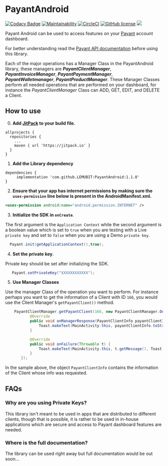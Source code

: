 # PayantAndroid

[![Codacy Badge](https://api.codacy.com/project/badge/Grade/8d9c76bd609b45e9b873efe4f619cd9e)](https://app.codacy.com/app/LEMUBIT/PayantAndroid?utm_source=github.com&utm_medium=referral&utm_content=LEMUBIT/PayantAndroid&utm_campaign=badger)
[![Maintainability](https://api.codeclimate.com/v1/badges/9239daa9216d4e97f328/maintainability)](https://codeclimate.com/github/LEMUBIT/PayantAndroid/maintainability)
[![CircleCI](https://circleci.com/gh/LEMUBIT/PayantAndroid.svg?style=svg)](https://circleci.com/gh/LEMUBIT/PayantAndroid)
[![GitHub license](https://img.shields.io/badge/license-Apache%20License%202.0-blue.svg?style=flat)](http://www.apache.org/licenses/LICENSE-2.0)
[![](https://jitpack.io/v/LEMUBIT/PayantAndroid.svg)](https://jitpack.io/#LEMUBIT/PayantAndroid)

Payant Android can be used to access features on your [Payant](https://payant.ng/) account dashboard. 

For better understanding read the [Payant API documentation](https://developers.payant.ng/overview) before using this library.

Each of the major operations has a Manager Class in the PayantAndroid library, these managers are ***PayantClientManager***, ***PayantInvoiceManager***, ***PayantPaymentManager***, ***PayantWalletmanager***, ***PayantProductManager***. These Manager Classes perform all needed operations that are performed on your dashboard, for instance the *PayantClientManager* Class can ADD, GET, EDIT, and DELETE a Client. 

## How to use ##

0. **Add [JitPack](https://jitpack.io/) to your build file.**
```
allprojects {
  repositories {
    ...
    maven { url 'https://jitpack.io' }
  }
}
```
1. **Add the Library dependency**

```
dependencies {
     implementation 'com.github.LEMUBIT:PayantAndroid:1.1.0'
}
```

2. **Ensure that your app has internet permissions by making sure the `uses-permission` line below is present in the AndroidManifest.xml.**
```xml
<uses-permission android:name="android.permission.INTERNET" />
```

3. **Initialize the SDK in `onCreate`**. 

The first argument is the `Application Context` while the second argument is a boolean value which is set to `true` when you are testing with a Live `private key` and set to `false` when you are using a Demo `private key`.

```java
  Payant.init(getApplicationContext(),true);
```

4. **Set the private key**. 

Private key should be set after initializing the SDK.

```java
   Payant.setPrivateKey("XXXXXXXXXXXX");
```

5. **Use Manager Classes**

Use the manager Class of the operation you want to perform. For instance perhaps you want to get the information of a Client with ID `166`, you would use the Client Manager's `getPayantClient()` method.

 ```java
     PayantClientManager.getPayantClient(166, new PayantClientManager.OnGetPayantClientListener() {
            @Override
            public void onManagerResponse(PayantClientInfo payantClientInfo) {
                Toast.makeText(MainActivity.this, payantClientInfo.toString(), Toast.LENGTH_SHORT).show();
            }

            @Override
            public void onFailure(Throwable t) {
                Toast.makeText(MainActivity.this, t.getMessage(), Toast.LENGTH_SHORT).show();
            }
        });
```
In the sample above, the object `PayantClientInfo` contains the information of the Client whose info was requested. 


## FAQs

### Why are you using Private Keys?

This library isn't meant to be used in apps that are distributed to different clients, though that is possible, it is rather to be used in in-house applications which are secure and access to Payant dashboard features are needed. 

### Where is the full documentation?

The library can be used right away but full documentation would be out soon...

